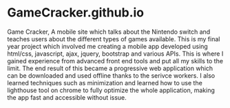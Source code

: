 # GameCracker.github.io
Game Cracker, A mobile site which talks about the Nintendo switch and teaches users about the different types of games available.  This is my final year project which involved me creating a mobile app developed using html/css, javascript, ajax, jquery, bootstrap and various APIs.  This is where I gained experience from advanced front end tools and put all my skills to the limit. The end result of this became a progressive web application which can be downloaded and used offline thanks to the serivce workers.  I also learned techniques such as minimization and learned how to use the lighthouse tool on chrome to fully optimize the whole application, making the app fast and accessible without issue.
